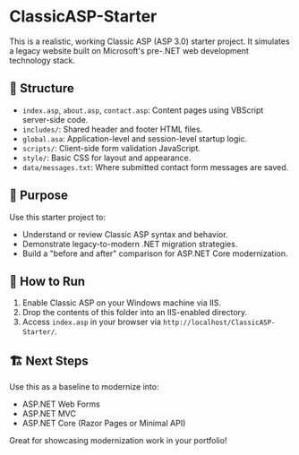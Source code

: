 # ClassicASP-Starter

This is a realistic, working Classic ASP (ASP 3.0) starter project. It simulates a legacy website built on Microsoft's pre-.NET web development technology stack.

## 📂 Structure

- `index.asp`, `about.asp`, `contact.asp`: Content pages using VBScript server-side code.
- `includes/`: Shared header and footer HTML files.
- `global.asa`: Application-level and session-level startup logic.
- `scripts/`: Client-side form validation JavaScript.
- `style/`: Basic CSS for layout and appearance.
- `data/messages.txt`: Where submitted contact form messages are saved.

## 🎯 Purpose

Use this starter project to:

- Understand or review Classic ASP syntax and behavior.
- Demonstrate legacy-to-modern .NET migration strategies.
- Build a "before and after" comparison for ASP.NET Core modernization.

## 🧪 How to Run

1. Enable Classic ASP on your Windows machine via IIS.
2. Drop the contents of this folder into an IIS-enabled directory.
3. Access `index.asp` in your browser via `http://localhost/ClassicASP-Starter/`.

## 🏗️ Next Steps

Use this as a baseline to modernize into:

- ASP.NET Web Forms
- ASP.NET MVC
- ASP.NET Core (Razor Pages or Minimal API)

Great for showcasing modernization work in your portfolio!
